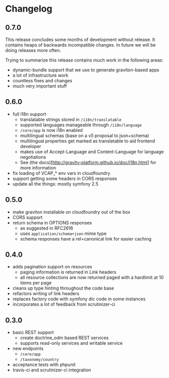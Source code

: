 # Changelog

## 0.7.0

This release concludes some months of development without release. It contains heaps
of backwards incompatible changes. In future we will be doing releases more often.

Trying to summarize this release contains much work in the following areas:

* dynamic-bundle support that we use to generate graviton-based apps
* a lot of infrastructure work
* countless fixes and changes
* much very important stuff

## 0.6.0

* full i18n support
  * translatable strings stored in ``/i18n/translatable``
  * supported languages manageable through ``/i18n/language``
  * ``/core/app`` is now i18n enabled
  * multilingual schemas (base on a v5 proposal to json+schema)
  * multilingual properties get marked as translatable to aid frontend developer
  * makes use of Accept-Language and Content-Language for language negotiations
  * See (the docs)[http://gravity-platform.github.io/doc/i18n.html] for more information
* fix loading of VCAP_* env vars in cloudfoundry
* support getting some headers in CORS responses
* update all the things: mostly symfony 2.5

## 0.5.0

* make graviton installable on cloudfoundry out of the box
* CORS support
* return schema in OPTIONS responses
  * as suggested in RFC2616
  * uses ``application/schema+json`` mime type
  * schema responses have a rel=canonical link for easier caching

## 0.4.0

* adds pagination support on resources
  * paging information is returned in Link headers
  * all resource collections are now returned paged with a hardlimit at 10 items per page
* cleans up type hinting throughout the code base
* refactors writing of link headers
* replaces factory code with symfony dic code in some instances
* incorporates a lot of feedback from scrutinizer-ci

## 0.3.0

* basic REST support
  * create doctrine_odm based REST services
  * supports read-only services and writable service
* new endpoints
  * ``/core/app``
  * ``/taxonomy/country``
* acceptance tests with phpunit
* travis-ci and scrutinizer-ci integration
